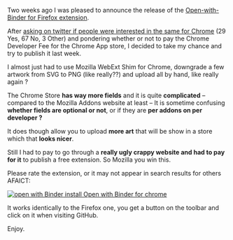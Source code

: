 <!-- 
.. title: Open in Binder Chrome Extension
.. slug: 32-open-with-binder-chrome
.. date: 2017-12-04 13:30 UTC
.. tags: chrome, binder, javascript
.. category: 
.. link: 
.. description: 
.. type: text
-->

Two weeks ago I was pleased to announce the release of the [Open-with-Binder for
Firefox extension](./31-open-in-binder-browser-extension.html).

After [asking on twitter if people were interested in the same for
Chrome](https://twitter.com/Mbussonn/status/933746729828134912) (29 Yes, 67 No,
3 Other) and pondering whether or not to pay the Chrome Developer Fee for the
Chrome App store, I decided to take my chance and try to publish it last week. 

I almost just had to use Mozilla WebExt Shim for Chrome, downgrade a few artwork
from SVG to PNG (like really??) and upload all by hand, like really again ?

The Chrome Store  **has way more fields** and it is quite **complicated** –
compared to the Mozilla Addons website at least – It is sometime confusing
**whether fields are optional or not**, or if they are **per addons on per
developer ?** 

It does though allow you to upload **more art** that will be show in a store
which that **looks nicer**.

Still I had to pay to go through a **really ugly crappy website and had to pay
for it** to publish a free extension. So Mozilla you win this.

Please rate the extension, or it may not appear in search results for others AFAICT:

[![open with Binder](img/logo_th_920x680.png)
install Open with Binder for chrome](https://chrome.google.com/webstore/detail/open-with-binder/napgohblobncpnagnehjpooinnimhpkc)

It works identically to the Firefox one, you get a button on the toolbar and
click on it when visiting GitHub.

Enjoy. 



